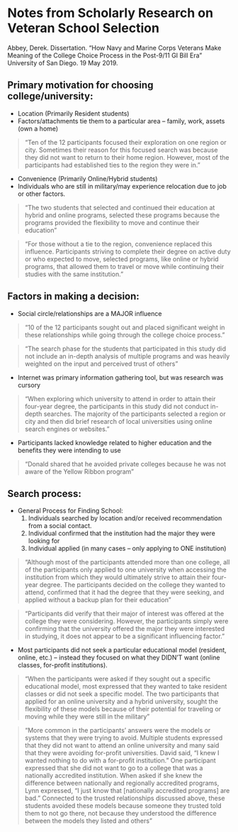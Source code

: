 # Notes from Scholarly Research on Veteran School Selection #

Abbey, Derek.  Dissertation. “How Navy and Marine Corps Veterans Make Meaning of the College Choice Process in the Post-9/11 GI Bill Era” University of San Diego.  19 May 2019.

## Primary motivation for choosing college/university:
-	Location (Primarily Resident students)
  -	Factors/attachments tie them to a particular area – family, work, assets (own a home)
>	“Ten of the 12 participants focused their exploration on one region or city. Sometimes their reason for this focused search was because they did not want to return to their home region. However, most of the participants had established ties to the region they were in.”

-	Convenience (Primarily Online/Hybrid students)
  - Individuals who are still in military/may experience relocation due to job or other factors. 
>	“The two students that selected and continued their education at hybrid and online programs, selected these programs because the programs provided the flexibility to move and continue their education”

>	“For those without a tie to the region, convenience replaced this influence. Participants striving to complete their degree on active duty or who expected to move, selected programs, like online or hybrid programs, that allowed them to travel or move while continuing their studies with the same institution.”

## Factors in making a decision:
-	Social circle/relationships are a MAJOR influence
>	“10 of the 12 participants sought out and placed significant weight in these relationships while going through the college choice process.”

>	“The search phase for the students that participated in this study did not include an in-depth analysis of multiple programs and was heavily weighted on the input and perceived trust of others”

-	Internet was primary information gathering tool, but was research was cursory
>	“When exploring which university to attend in order to attain their four-year degree, the participants in this study did not conduct in-depth searches. The majority of the participants selected a region or city and then did brief research of local universities using online search engines or websites.”

-	Participants lacked knowledge related to higher education and the benefits they were intending to use
>	“Donald shared that he avoided private colleges because he was not aware of the Yellow Ribbon program”


## Search process:
-	General Process for Finding School: 
	1. Individuals searched by location and/or received recommendation from a social contact.  
	2. Individual confirmed that the institution had the major they were looking for 
	3. Individual applied (in many cases – only applying to ONE institution)
>	 “Although most of the participants attended more than one college, all of the participants only applied to one university when accessing the institution from which they would ultimately strive to attain their four-year degree. The participants decided on the college they wanted to attend, confirmed that it had the degree that they were seeking, and applied without a backup plan for their education”

>	“Participants did verify that their major of interest was offered at the college they were considering. However, the participants simply were confirming that the university offered the major they were interested in studying, it does not appear to be a significant influencing factor.”

-	Most participants did not seek a particular educational model (resident, online, etc.) – instead they focused on what they DIDN’T want (online classes, for-profit institutions).
>	“When the participants were asked if they sought out a specific educational model, most expressed that they wanted to take resident classes or did not seek a specific model. The two participants that applied for an online university and a hybrid university, sought the flexibility of these models because of their potential for traveling or moving while they were still in the military”

>	“More common in the participants’ answers were the models or systems that they were trying to avoid. Multiple students expressed that they did not want to attend an online university and many said that they were avoiding for-profit universities. David said, “I knew I wanted nothing to do with a for-profit institution.” One participant expressed that she did not want to go to a college that was a nationally accredited institution. When asked if she knew the difference between nationally and regionally accredited programs, Lynn expressed, “I just know that [nationally accredited programs] are bad.” Connected to the trusted relationships discussed above, these students avoided these models because someone they trusted told them to not go there, not because they understood the difference between the models they listed and others”

